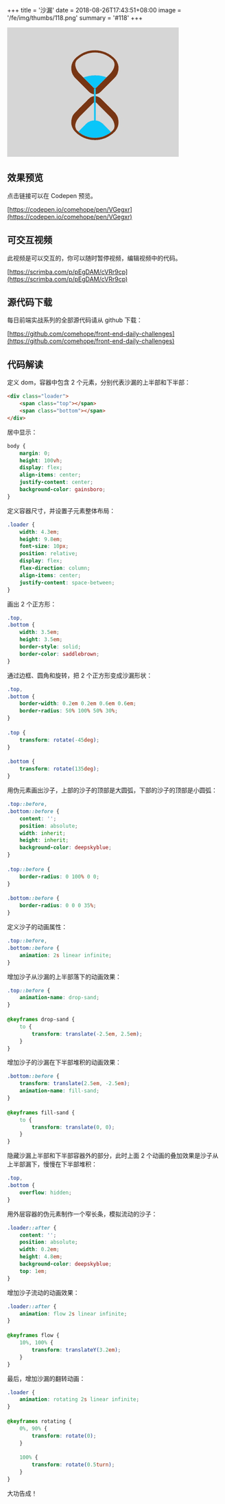 +++
title = '沙漏'
date = 2018-08-26T17:43:51+08:00
image = '/fe/img/thumbs/118.png'
summary = '#118'
+++

![](./work.gif)

## 效果预览

点击链接可以在 Codepen 预览。

[https://codepen.io/comehope/pen/VGegxr](https://codepen.io/comehope/pen/VGegxr)

## 可交互视频

此视频是可以交互的，你可以随时暂停视频，编辑视频中的代码。

[https://scrimba.com/p/pEgDAM/cVRr9cp](https://scrimba.com/p/pEgDAM/cVRr9cp)

## 源代码下载

每日前端实战系列的全部源代码请从 github 下载：

[https://github.com/comehope/front-end-daily-challenges](https://github.com/comehope/front-end-daily-challenges)

## 代码解读

定义 dom，容器中包含 2 个元素，分别代表沙漏的上半部和下半部：
```html
<div class="loader">
    <span class="top"></span>
    <span class="bottom"></span>
</div>
```

居中显示：
```css
body {
    margin: 0;
    height: 100vh;
    display: flex;
    align-items: center;
    justify-content: center;
    background-color: gainsboro;
}
```

定义容器尺寸，并设置子元素整体布局：
```css
.loader {
    width: 4.3em;
    height: 9.8em;
    font-size: 10px;
    position: relative;
    display: flex;
    flex-direction: column;
    align-items: center;
    justify-content: space-between;
}
```

画出 2 个正方形：
```css
.top,
.bottom {
    width: 3.5em;
    height: 3.5em;
    border-style: solid;
    border-color: saddlebrown;
}
```

通过边框、圆角和旋转，把 2 个正方形变成沙漏形状：
```css
.top,
.bottom {
    border-width: 0.2em 0.2em 0.6em 0.6em;
    border-radius: 50% 100% 50% 30%;
}

.top {
    transform: rotate(-45deg);
}

.bottom {
    transform: rotate(135deg);
}
```

用伪元素画出沙子，上部的沙子的顶部是大圆弧，下部的沙子的顶部是小圆弧：
```css
.top::before,
.bottom::before {
    content: '';
    position: absolute;
    width: inherit;
    height: inherit;
    background-color: deepskyblue;
}

.top::before {
    border-radius: 0 100% 0 0;
}

.bottom::before {
    border-radius: 0 0 0 35%;
}
```

定义沙子的动画属性：
```css
.top::before,
.bottom::before {
    animation: 2s linear infinite;
}
```

增加沙子从沙漏的上半部落下的动画效果：
```css
.top::before {
    animation-name: drop-sand;
}

@keyframes drop-sand {
    to {
        transform: translate(-2.5em, 2.5em);
    }
}
```

增加沙子的沙漏在下半部堆积的动画效果：
```css
.bottom::before {
    transform: translate(2.5em, -2.5em);
    animation-name: fill-sand;
}

@keyframes fill-sand {
    to {
        transform: translate(0, 0);
    }
}
```

隐藏沙漏上半部和下半部容器外的部分，此时上面 2 个动画的叠加效果是沙子从上半部漏下，慢慢在下半部堆积：
```css
.top,
.bottom {
    overflow: hidden;
}
```

用外层容器的伪元素制作一个窄长条，模拟流动的沙子：
```css
.loader::after {
    content: '';
    position: absolute;
    width: 0.2em;
    height: 4.8em;
    background-color: deepskyblue;
    top: 1em;
}
```

增加沙子流动的动画效果：
```css
.loader::after {
    animation: flow 2s linear infinite;
}

@keyframes flow {
    10%, 100% {
        transform: translateY(3.2em);
    }
}
```

最后，增加沙漏的翻转动画：
```css
.loader {
    animation: rotating 2s linear infinite;
}

@keyframes rotating {
    0%, 90% {
        transform: rotate(0);
    }
    
    100% {
        transform: rotate(0.5turn);
    }
}
```

大功告成！

